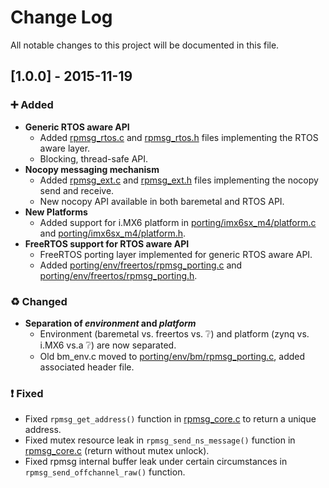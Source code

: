 # Change Log
All notable changes to this project will be documented in this file.

## [1.0.0] - 2015-11-19
### :heavy_plus_sign: Added
+ **Generic RTOS aware API**
  + Added [rpmsg_rtos.c] and [rpmsg_rtos.h] files implementing the  RTOS aware layer.
  + Blocking, thread-safe API.
+ **Nocopy messaging mechanism**
  + Added [rpmsg_ext.c] and [rpmsg_ext.h] files implementing the  nocopy send and receive.
  + New nocopy API available in both baremetal and RTOS API.
+ **New Platforms**
  + Added support for i.MX6 platform in [porting/imx6sx_m4/platform.c] 
    and [porting/imx6sx_m4/platform.h].
+ **FreeRTOS support for RTOS aware API**
  + FreeRTOS porting layer implemented for generic RTOS aware API.
  + Added [porting/env/freertos/rpmsg_porting.c] and [porting/env/freertos/rpmsg_porting.h].
  
### :recycle: Changed
- **Separation of _environment_ and _platform_**
  - Environment (baremetal vs. freertos vs. :grey_question:) and platform (zynq vs. i.MX6 vs.a :grey_question:)
    are now separated.
  - Old bm_env.c moved to [porting/env/bm/rpmsg_porting.c], added associated header file.

### :exclamation: Fixed
* Fixed ```rpmsg_get_address()``` function in [rpmsg_core.c] to return a unique address. 
* Fixed mutex resource leak in ```rpmsg_send_ns_message()``` function in [rpmsg_core.c] (return without mutex unlock).
* Fixed rpmsg internal buffer leak under certain circumstances in ```rpmsg_send_offchannel_raw()``` function.

[rpmsg_rtos.c]:rpmsg/rpmsg_rtos.c
[rpmsg_rtos.h]:rpmsg/rpmsg_rtos.h
[rpmsg_ext.c]:rpmsg/rpmsg_ext.c
[rpmsg_ext.h]:rpmsg/rpmsg_ext.h
[porting/imx6sx_m4/platform.c]:porting/imx6sx_m4/platform.c
[porting/imx6sx_m4/platform.h]:porting/imx6sx_m4/platform.h
[porting/env/freertos/rpmsg_porting.c]:porting/env/freertos/rpmsg_porting.c
[porting/env/freertos/rpmsg_porting.h]:porting/env/freertos/rpmsg_porting.h
[porting/env/bm/rpmsg_porting.c]:porting/env/bm/rpmsg_porting.c
[rpmsg_core.c]:rpmsg/rpmsg_core.c
